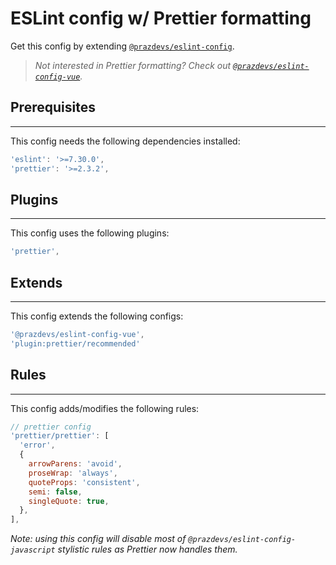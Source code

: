 # ESLint config w/ Prettier formatting

Get this config by extending [`@prazdevs/eslint-config`](https://www.npmjs.com/package/@prazdevs/eslint-config).

> _Not interested in Prettier formatting? Check out [`@prazdevs/eslint-config-vue`](https://github.com/prazdevs/eslint-config/blob/main/packages/vue)._

## Prerequisites
___
This config needs the following dependencies installed:
```js
'eslint': '>=7.30.0',
'prettier': '>=2.3.2',
```

## Plugins
___
This config uses the following plugins:
```js
'prettier',
```

## Extends
___
This config extends the following configs:
```js
'@prazdevs/eslint-config-vue', 
'plugin:prettier/recommended'
```

## Rules
___
This config adds/modifies the following rules:
```js
// prettier config
'prettier/prettier': [
  'error',
  {
    arrowParens: 'avoid',
    proseWrap: 'always',
    quoteProps: 'consistent',
    semi: false,
    singleQuote: true,
  },
],
```

_Note: using this config will disable most of `@prazdevs/eslint-config-javascript` stylistic rules as Prettier now handles them._
